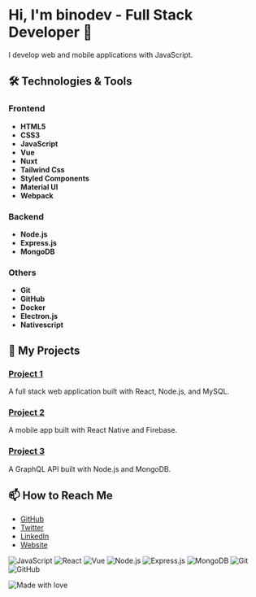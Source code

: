 # Hi, I'm binodev - Full Stack Developer 👋

I develop web and mobile applications with JavaScript.

## 🛠️ Technologies & Tools

### Frontend
- **HTML5**
- **CSS3**
- **JavaScript**
- **Vue**
- **Nuxt**
- **Tailwind Css**
- **Styled Components**
- **Material UI**
- **Webpack**

### Backend
- **Node.js**
- **Express.js**
- **MongoDB**

### Others
- **Git**
- **GitHub**
- **Docker**
- **Electron.js**
- **Nativescript**

## 🚀 My Projects

### [Project 1](https://github.com/binodev/project-1)
A full stack web application built with React, Node.js, and MySQL.

### [Project 2](https://github.com/binodev/project-2)
A mobile app built with React Native and Firebase.

### [Project 3](https://github.com/binodev/project-3)
A GraphQL API built with Node.js and MongoDB.

## 📫 How to Reach Me

- [GitHub](https://github.com/binodev)
- [Twitter](https://twitter.com/binodev)
- [LinkedIn](https://www.linkedin.com/in/binodev)
- [Website](https://www.binodev.com/)

![JavaScript](https://img.shields.io/badge/-JavaScript-F7DF1E?style=flat-square&logo=javascript&logoColor=black)
![React](https://img.shields.io/badge/-React-61DAFB?style=flat-square&logo=react&logoColor=white)
![Vue](https://img.shields.io/badge/-Vue-4FC08D?style=flat-square&logo=vue.js&logoColor=white)
![Node.js](https://img.shields.io/badge/-Node.js-339933?style=flat-square&logo=node.js&logoColor=white)
![Express.js](https://img.shields.io/badge/-Express.js-000000?style=flat-square&logo=express&logoColor=white)
![MongoDB](https://img.shields.io/badge/-MongoDB-green?style=flat-square&logo=mongodb&logoColor=white)
![Git](https://img.shields.io/badge/-Git-F05032?style=flat-square&logo=git&logoColor=white)
![GitHub](https://img.shields.io/badge/-GitHub-181717?style=flat-square&logo=github&logoColor=white)


![Made with love](https://img.shields.io/badge/Made_with_❤️-by_binodev-red)

